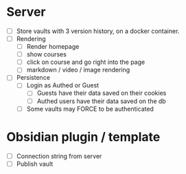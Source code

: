 # Server

- [ ] Store vaults with 3 version history, on a docker container.
- [ ] Rendering
  - [ ] Render homepage
  - [ ] show courses
  - [ ] click on course and go right into the page
  - [ ] markdown / video / image rendering
- [ ] Persistence
  - [ ] Login as Authed or Guest
    - [ ] Guests have their data saved on their cookies
    - [ ] Authed users have their data saved on the db
  - [ ] Some vaults may FORCE to be authenticated

# Obsidian plugin / template

- [ ] Connection string from server
- [ ] Publish vault
